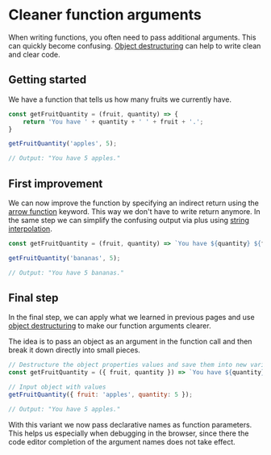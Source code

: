 # Cleaner function arguments
When writing functions, you often need to pass additional arguments.
This can quickly become confusing.
[Object destructuring](prefer-object-destructuring.md) can help to write clean and clear code.


## Getting started

We have a function that tells us how many fruits we currently have.

```js
const getFruitQuantity = (fruit, quantity) => {
    return 'You have ' + quantity + ' ' + fruit + '.';
}

getFruitQuantity('apples', 5);

// Output: "You have 5 apples."
```


## First improvement
We can now improve the function by specifying an indirect return using the [arrow function](https://developer.mozilla.org/de/docs/Web/JavaScript/Reference/Functions/Arrow_functions) keyword.
This way we don't have to write return anymore.
In the same step we can simplify the confusing output via plus using [string interpolation](https://dmitripavlutin.com/string-interpolation-in-javascript/).

```js
const getFruitQuantity = (fruit, quantity) => `You have ${quantity} ${fruit}.`;

getFruitQuantity('bananas', 5);

// Output: "You have 5 bananas."
```

## Final step

In the final step, we can apply what we learned in previous pages and use [object destructuring](prefer-object-destructuring.md) to make our function arguments clearer.

The idea is to pass an object as an argument in the function call and then break it down directly into small pieces.

```js
// Destructure the object properties values and save them into new variables
const getFruitQuantity = ({ fruit, quantity }) => `You have ${quantity} ${fruit}.`;

// Input object with values
getFruitQuantity({ fruit: 'apples', quantity: 5 });

// Output: "You have 5 apples."
```

With this variant we now pass declarative names as function parameters. This helps us especially when debugging in the browser, since there the code editor completion of the argument names does not take effect.
